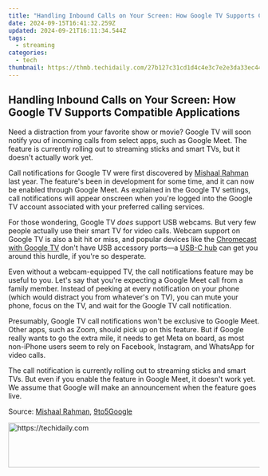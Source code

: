 ```yaml
---
title: "Handling Inbound Calls on Your Screen: How Google TV Supports Compatible Applications"
date: 2024-09-15T16:41:32.259Z
updated: 2024-09-21T16:11:34.544Z
tags:
  - streaming
categories:
  - tech
thumbnail: https://thmb.techidaily.com/27b127c31cd1d4c4e3c7e2e3da33ec44af88b4b625ba034a78a3512eb4d83268.jpg
---
```


## Handling Inbound Calls on Your Screen: How Google TV Supports Compatible Applications

Need a distraction from your favorite show or movie? Google TV will soon notify you of incoming calls from select apps, such as Google Meet. The feature is currently rolling out to streaming sticks and smart TVs, but it doesn't actually work yet.

 Call notifications for Google TV were first discovered by [Mishaal Rahman](https://twitter.com/MishaalRahman/status/1666602517612974080) last year. The feature's been in development for some time, and it can now be enabled through Google Meet. As explained in the Google TV settings, call notifications will appear onscreen when you're logged into the Google TV account associated with your preferred calling services.

 For those wondering, Google TV _does_ support USB webcams. But very few people actually use their smart TV for video calls. Webcam support on Google TV is also a bit hit or miss, and popular devices like the [Chromecast with Google TV](https://fox-direct.techidaily.com/new-in-2024-break-free-from-periscope-unique-mobile-video-apps-for-smartphones/) don't have USB accessory ports—a [USB-C hub](https://some-approaches.techidaily.com/new-precision-and-speed-the-ultimate-guide-to-mac-srt-editing/) can get you around this hurdle, if you're so desperate.

 Even without a webcam-equipped TV, the call notifications feature may be useful to you. Let's say that you're expecting a Google Meet call from a family member. Instead of peeking at every notification on your phone (which would distract you from whatever's on TV), you can mute your phone, focus on the TV, and wait for the Google TV call notification.

 Presumably, Google TV call notifications won't be exclusive to Google Meet. Other apps, such as Zoom, should pick up on this feature. But if Google really wants to go the extra mile, it needs to get Meta on board, as most non-iPhone users seem to rely on Facebook, Instagram, and WhatsApp for video calls.

 The call notification is currently rolling out to streaming sticks and smart TVs. But even if you enable the feature in Google Meet, it doesn't work yet. We assume that Google will make an announcement when the feature goes live.

 Source: [Mishaal Rahman](https://twitter.com/MishaalRahman/status/1747400625518940355), [9to5Google](https://9to5google.com/2024/01/16/google-tv-call-notifications/)

<ins class="adsbygoogle"
     style="display:block"
     data-ad-format="autorelaxed"
     data-ad-client="ca-pub-7571918770474297"
     data-ad-slot="1223367746"></ins>

<ins class="adsbygoogle"
     style="display:block"
     data-ad-client="ca-pub-7571918770474297"
     data-ad-slot="8358498916"
     data-ad-format="auto"
     data-full-width-responsive="true"></ins>



<!-- affiliate ads begin -->
<a href="https://appsumo.8odi.net/c/5597632/2049363/7443" target="_top" id="2049363">
  <img src="//a.impactradius-go.com/display-ad/7443-2049363" border="0" alt="https://techidaily.com" width="728" height="90"/>
</a>
<img height="0" width="0" src="https://appsumo.8odi.net/i/5597632/2049363/7443" style="position:absolute;visibility:hidden;" border="0" />
<!-- affiliate ads end -->

